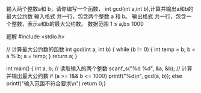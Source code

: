 输入两个整数a和 b，请你编写一个函数， int gcd(int a,int b),计算并输出a和b的最大公约数
输入格式
共一行，包含两个整数 a 和 b。
输出格式
共一行，包含一个整数，表示a和b的最大公约数。
数据范围
1 ≤ a,b≤ 1000

题解
#include <stdio.h>

// 计算最大公约数的函数
int gcd(int a, int b) {
    while (b != 0) {
        int temp = b;
        b = a % b;
        a = temp;
    }
    return a;
}

int main() {
    int a, b;
    // 读取输入的两个整数
    scanf_s("%d %d", &a, &b);
    // 计算并输出最大公约数
    if (a >= 1&& b <= 1000)
    printf("%d\n", gcd(a, b));
    else
    printf("输入范围不符合要求\n")
    return 0;}
